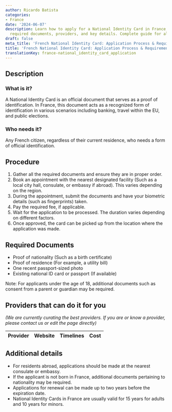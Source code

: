 ```yaml
---
author: Ricardo Batista
categories:
- France
date: '2024-06-07'
description: Learn how to apply for a National Identity Card in France, including
  required documents, providers, and key details. Complete guide for all French citizens.
draft: false
meta_title: 'French National Identity Card: Application Process & Requirements'
title: 'French National Identity Card: Application Process & Requirements'
translationKey: france-national_identity_card_application
---
```



## Description
### What is it?
A National Identity Card is an official document that serves as a proof of identification. In France, this document acts as a recognized form of identification in various scenarios including banking, travel within the EU, and public elections.

### Who needs it?
Any French citizen, regardless of their current residence, who needs a form of official identification.

## Procedure

1. Gather all the required documents and ensure they are in proper order.
2. Book an appointment with the nearest designated facility (Such as a local city hall, consulate, or embassy if abroad). This varies depending on the region.
3. During the appointment, submit the documents and have your biometric details (such as fingerprints) taken.
4. Pay the required fee, if applicable.
5. Wait for the application to be processed. The duration varies depending on different factors.
6. Once approved, the card can be picked up from the location where the application was made.

## Required Documents

- Proof of nationality (Such as a birth certificate)
- Proof of residence (For example, a utility bill)
- One recent passport-sized photo
- Existing national ID card or passport (If available)

Note: For applicants under the age of 18, additional documents such as consent from a parent or guardian may be required.

## Providers that can do it for you

_(We are currently curating the best providers. If you are or know a provider, please contact us or edit the page directly)_

| Provider        |     Website     |     Timelines    |       Cost      |
| --------------- | --------------- |  :-------------: | :-------------: |

## Additional details

- For residents abroad, applications should be made at the nearest consulate or embassy.
- If the applicant is not born in France, additional documents pertaining to nationality may be required.
- Applications for renewal can be made up to two years before the expiration date.
- National Identity Cards in France are usually valid for 15 years for adults and 10 years for minors.